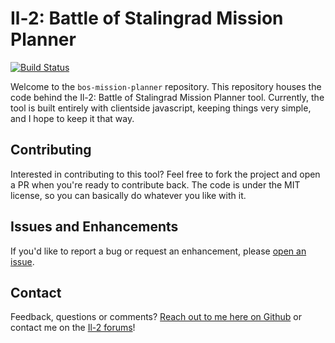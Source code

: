 # Il-2: Battle of Stalingrad Mission Planner

[![Build Status](https://travis-ci.org/gavincabbage/bos-mission-planner.svg?branch=master)](https://travis-ci.org/gavincabbage/bos-mission-planner)

Welcome to the `bos-mission-planner` repository. This repository houses the code behind the Il-2: Battle of Stalingrad Mission Planner tool. Currently, the tool is built entirely with clientside javascript, keeping things very simple, and I hope to keep it that way.

## Contributing

Interested in contributing to this tool? Feel free to fork the project and open a PR when you're ready to contribute back. The code is under the MIT license, so you can basically do whatever you like with it.

## Issues and Enhancements

If you'd like to report a bug or request an enhancement, please [open an issue](https://github.com/gavincabbage/bos-mission-planner/issues).

## Contact

Feedback, questions or comments? [Reach out to me here on Github](https://github.com/gavincabbage) or contact me on the [Il-2 forums](http://forum.il2sturmovik.com/user/90440-curiousgamblerr/)!

